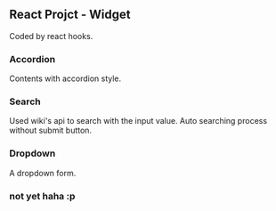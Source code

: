 ## React Projct - Widget 

Coded by react hooks.

### Accordion

Contents with accordion style.

### Search 

Used wiki's api to search with the input value.
Auto searching process without submit button.

### Dropdown

A dropdown form.

### not yet haha :p

